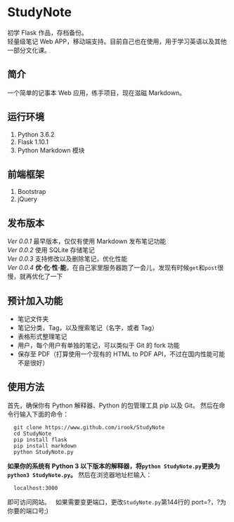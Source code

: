 # StudyNote
初学 Flask 作品，存档备份。  
轻量级笔记 Web APP，移动端支持。目前自己也在使用，用于学习英语以及其他一部分文化课。  

## 简介
一个简单的记事本 Web 应用，练手项目，现在滋磁 Markdown。

## 运行环境
1. Python 3.6.2
2. Flask 1.10.1
3. Python Markdown 模块

## 前端框架
1. Bootstrap
2. jQuery

## 发布版本
*Ver 0.0.1* 最早版本，仅仅有使用 Markdown 发布笔记功能  
*Ver 0.0.2* 使用 SQLite 存储笔记  
*Ver 0.0.3* 支持修改以及删除笔记，优化性能  
*Ver 0.0.4* **优·化·性·能**，在自己家里服务器跑了一会儿，发现有时候`get`和`post`很慢，就再优化了一下

## 预计加入功能
- 笔记文件夹
- 笔记分类，Tag，以及搜索笔记（名字，或者 Tag）
- 表格形式整理笔记
- 用户，每个用户有单独的笔记，可以类似于 Git 的 fork 功能
- 保存至 PDF（打算使用一个现有的 HTML to PDF API，不过在国内性能可能不是很好）

## 使用方法
首先，确保你有 Python 解释器、Python 的包管理工具 pip 以及 Git。
然后在命令行输入下面的命令：
```
  git clone https://www.github.com/irook/StudyNote
  cd StudyNote
  pip install flask
  pip install markdown
  python StudyNote.py
```
**如果你的系统有 Python 3 以下版本的解释器，将`python StudyNote.py`更换为`python3 StudyNote.py`。**
然后在浏览器地址栏输入：
```
  localhost:3000
```
即可访问网站。  
如果需要变更端口，更改`StudyNote.py`第144行的 port=?，?为你要的端口号;)
